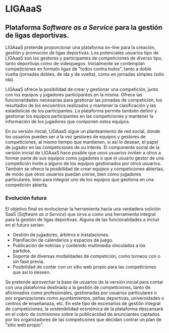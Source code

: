 # LIGAaaS

## Plataforma _Software as a Service_ para la gestión de ligas deportivas.

LIGAaaS pretende proporcionar una plataforma on-line para la creación, gestión y
promoción de ligas deportivas. Los potenciales usuarios tipo de LIGAaaS son los
gestores y participantes de competiciones de diverso tipo, tanto deportivas como
de videojuegos. Inicialmente se contemplan competiciones en formato ligas de
"todos contra todos", tanto a doble vuelta (jornadas dobles, de ida y de
vuelta), como en jornadas simples (sólo ida).

LIGAaaS ofrece la posibilidad de crear y gestionar una competición, junto con
los equipos y jugadores participantes en la misma. Ofrece las funcionalidades
necesarias para gestionar las jornadas de competición, los resultados de los
encuentros realizados y mantener la clasificación y las estadísticas de los
participantes. La plataforma permite también definir y gestionar los equipos
participantes en las competiciones y mantener la información de los jugadores
que componen estos equipos.

En su versión inicial, LIGAaaS sigue un planteamiento de red social, donde los
usuarios pueden ser a la vez gestores de equipos y gestores de competiciones, al
mismo tiempo que mantienen, si así lo desean, el papel de jugador en las
competiciones de su interés. El componente social de la versión inicial de
LIGAaaS hace posible que unos usuarios inviten a otros a formar parte de sus
equipos como jugadores o que el usuario gestor de una competición invite a
alguno de los equipos gestionados por otros usuarios. También se ofrece la
posibilidad de crear equipos y competiciones abiertas, de modo que otros
usuarios puedan unirse, bien como jugadores particulares, bien para integrar uno
de los equipos que gestiona en una competición abierta.

### Evolución futura

El objetivo final es evolucionar la herramienta hacia una verdadera solición
SaaS (_Software as a Service_) que sirva a como una herramienta integral para la
gestión de ligas deportivas. Alguna de las funcionalidades a incluir en el
futuro serían:

* Gestión de jugadores, árbitros e instalaciones.
* Planifiación de calendarios y espacios de juego.
* Publicación de noticias y contenido multimedia vinculados a los partidos.
* Soporte de diversas modalidades de competición, como torneos con o sin fase
previa.
* Posibilidad de contar con un sitio web propio para las competiciones que así
lo deseen.

Se pretende aprovechar la base de usuarios de la versión inicial para contar con
una plataforma destinada a la gestión de competiciones, tanto de aficionados
como profesionales, gestionadas por usuarios particulares o por organizaciones
como ayuntamientos, peñas deportivas, universidades o centros de enseñanaza,
etc. En este tipo de escenarios de gestión integral de competiciones, la
sostenibilidad económica de la plataforma descansará en el cobro de comisiones
sobre la publicacidad de anunciantes captados por los organizadores de las
competicones que decidan contrar un plan de "sitio web propio".
